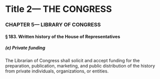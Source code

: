 
# Title 2— THE CONGRESS
### CHAPTER 5— LIBRARY OF CONGRESS
#### § 183. Written history of the House of Representatives
##### (e) Private funding

The Librarian of Congress shall solicit and accept funding for the preparation, publication, marketing, and public distribution of the history from private individuals, organizations, or entities.
